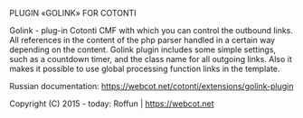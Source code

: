 PLUGIN «GOLINK» FOR COTONTI

Golink - plug-in Cotonti CMF with which you can control the outbound links. All references in the content of the php parser handled in a certain way depending on the content. Golink plugin includes some simple settings, such as a countdown timer, and the class name for all outgoing links. Also it makes it possible to use global processing function links in the template.

Russian documentation: https://webcot.net/cotonti/extensions/golink-plugin

Copyright (C) 2015 - today: Roffun | https://webcot.net